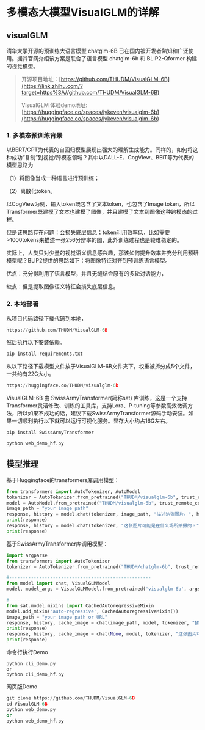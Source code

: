 # 多模态大模型VisualGLM的详解

## visualGLM

清华大学开源的预训练大语言模型 chatglm-6B 已在国内被开发者熟知和广泛使用。据其官网介绍该方案是联合了语言模型 chatglm-6b 和 BLIP2-Qformer 构建的视觉模型。

>  开源项目地址：[https://github.com/THUDM/VisualGLM-6B](https://link.zhihu.com/?target=https%3A//github.com/THUDM/VisualGLM-6B)
>
> VisualGLM 体验demo地址: [https://huggingface.co/spaces/lykeven/visualglm-6b](https://huggingface.co/spaces/lykeven/visualglm-6b)

### 1. 多模态预训练背景

以BERT/GPT为代表的自回归模型展现出强大的理解生成能力。同样的，如何将这种成功“复制”到视觉/跨模态领域？其中以DALL-E、CogView、BEiT等为代表的模型思路为

（1）将图像当成一种语言进行预训练；

（2）离散化token。

以CogView为例，输入token既包含了文本token，也包含了Image token，所以Transformer既建模了文本也建模了图像，并且建模了文本到图像这种跨模态的过程。

但是该思路存在问题：会损失底层信息；token利用效率低，比如需要>1000tokens来描述一张256分辨率的图，此外训练过程也是较难稳定的。

实际上，人类只对少量的视觉语义信息感兴趣，那该如何提升效率并充分利用预研模型呢？BLIP2提供的思路如下：将图像特征对齐到预训练语言模型。

优点：充分得利用了语言模型，并且无缝结合原有的多轮对话能力，

缺点：但是提取图像语义特征会损失底层信息。

### 2. 本地部署

从项目代码路径下载代码到本地，

~~~python
https://github.com/THUDM/VisualGLM-6B
~~~

然后执行以下安装依赖。

~~~python
pip install requirements.txt
~~~

从以下路径下载模型文件放于VisualGLM-6B文件夹下，权重被拆分成5个文件，一共约有22G大小。

~~~PYTHON
https://huggingface.co/THUDM/visualglm-6b
~~~

VisualGLM-6B 由 SwissArmyTransformer(简称sat) 库训练，这是一个支持Transformer灵活修改、训练的工具库，支持Lora、P-tuning等参数高效微调方法，所以如果不成功的话，建议下载SwissArmyTransformer源码手动安装。如果一切顺利执行以下就可以运行可视化服务。显存大小约占16G左右。

~~~PYTHON
pip install SwissArmyTransformer
~~~

~~~PYTHON
python web_demo_hf.py
~~~

## 模型推理

基于Huggingface的transformers库调用模型：

~~~python
from transformers import AutoTokenizer, AutoModel
tokenizer = AutoTokenizer.from_pretrained("THUDM/visualglm-6b", trust_remote_code=True)
model = AutoModel.from_pretrained("THUDM/visualglm-6b", trust_remote_code=True).half().cuda()
image_path = "your image path"
response, history = model.chat(tokenizer, image_path, "描述这张图片。", history=[])
print(response)
response, history = model.chat(tokenizer, "这张图片可能是在什么场所拍摄的？", history=history)
print(response)
~~~

基于SwissArmyTransformer库调用模型：

~~~python
import argparse
from transformers import AutoTokenizer
tokenizer = AutoTokenizer.from_pretrained("THUDM/chatglm-6b", trust_remote_code=True)

#----------------------------------------------------
from model import chat, VisualGLMModel
model, model_args = VisualGLMModel.from_pretrained('visualglm-6b', args=argparse.Namespace(fp16=True, skip_init=True))

#----------------------------------------------------
from sat.model.mixins import CachedAutoregressiveMixin
model.add_mixin('auto-regressive', CachedAutoregressiveMixin())
image_path = "your image path or URL"
response, history, cache_image = chat(image_path, model, tokenizer, "描述这张图片。", history=[])
print(response)
response, history, cache_image = chat(None, model, tokenizer, "这张图片可能是在什么场所拍摄的？", history=history, image=cache_image)
print(response)
~~~

命令行执行Demo

~~~shell
python cli_demo.py 
or
python cli_demo_hf.py
~~~

网页版Demo

~~~python
git clone https://github.com/THUDM/VisualGLM-6B
cd VisualGLM-6B
python web_demo.py
or
python web_demo_hf.py
~~~
